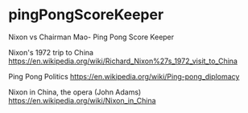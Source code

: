 # pingPongScoreKeeper
Nixon vs Chairman Mao- Ping Pong Score Keeper

Nixon's 1972 trip to China
https://en.wikipedia.org/wiki/Richard_Nixon%27s_1972_visit_to_China

Ping Pong Politics
https://en.wikipedia.org/wiki/Ping-pong_diplomacy

Nixon in China, the opera (John Adams)
https://en.wikipedia.org/wiki/Nixon_in_China



